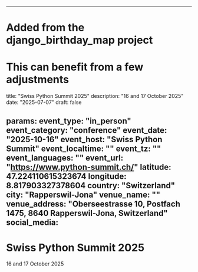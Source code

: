 
---
# Added from the django_birthday_map project
# This can benefit from a few adjustments
title: "Swiss Python Summit 2025"
description: "16 and 17 October 2025"
date: "2025-07-07"
draft: false

params:
  event_type: "in_person"
  event_category: "conference"
  event_date: "2025-10-16"
  event_host: "Swiss Python Summit"
  event_localtime: ""
  event_tz: ""
  event_languages: ""
  event_url: "https://www.python-summit.ch/"
  latitude: 47.224110615323674
  longitude: 8.817903327378604
  country: "Switzerland"
  city: "Rapperswil-Jona"
  venue_name: ""
  venue_address: "Oberseestrasse 10, Postfach 1475, 8640 Rapperswil-Jona, Switzerland"
  social_media:
---

# Swiss Python Summit 2025

16 and 17 October 2025
